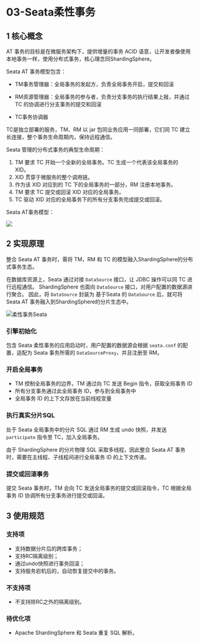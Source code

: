 # 03-Seata柔性事务

## 1 核心概念

AT 事务的目标是在微服务架构下，提供增量的事务 ACID 语意，让开发者像使用本地事务一样，使用分布式事务，核心理念同ShardingSphere。

Seata AT 事务模型包含：

- TM事务管理器：全局事务的发起方，负责全局事务开启，提交和回滚

- RM资源管理器：全局事务的参与者，负责分支事务的执行结果上报，并通过 TC 的协调进行分支事务的提交和回滚

- TC事务协调器

TC是独立部署的服务，TM、RM 以 jar 包同业务应用一同部署，它们同 TC 建立长连接，整个事务生命周期内，保持远程通信。

Seata 管理的分布式事务的典型生命周期：

1. TM 要求 TC 开始一个全新的全局事务。TC 生成一个代表该全局事务的 XID。
2. XID 贯穿于微服务的整个调用链。
3. 作为该 XID 对应到的 TC 下的全局事务的一部分，RM 注册本地事务。
4. TM 要求 TC 提交或回滚 XID 对应的全局事务。
5. TC 驱动 XID 对应的全局事务下的所有分支事务完成提交或回滚。

Seata AT事务模型：

![](https://static.sitestack.cn/projects/shardingsphere-5.0.0-beta/0453ba86b501b6a496cadb45782dc523.png)

## 2 实现原理

整合 Seata AT 事务时，需将 TM，RM 和 TC 的模型融入ShardingSphere的分布式事务生态。

在数据库资源上，Seata 通过对接 `DataSource` 接口，让 JDBC 操作可以同 TC 进行远程通信。 ShardingSphere 也面向 `DataSource` 接口，对用户配置的数据源进行聚合。 因此，将 `DataSource` 封装为 基于Seata 的 `DataSource` 后，就可将 Seata AT 事务融入到ShardingSphere的分片生态中。

![柔性事务Seata](https://static.sitestack.cn/projects/shardingsphere-5.0.0-beta/7a573bcb380c5e716cee5ae319d721f1.png)

### 引擎初始化

包含 Seata 柔性事务的应用启动时，用户配置的数据源会根据 `seata.conf` 的配置，适配为 Seata 事务所需的 `DataSourceProxy`，并且注册至 RM。

### 开启全局事务

- TM 控制全局事务的边界，TM 通过向 TC 发送 Begin 指令，获取全局事务 ID
- 所有分支事务通过此全局事务 ID，参与到全局事务中
- 全局事务 ID 的上下文存放在当前线程变量

### 执行真实分片SQL

处于 Seata 全局事务中的分片 SQL 通过 RM 生成 undo 快照，并发送 `participate` 指令至 TC，加入全局事务。

由于 ShardingSphere 的分片物理 SQL 采取多线程，因此整合 Seata AT 事务时，需要在主线程、子线程间进行全局事务 ID 的上下文传递。

### 提交或回滚事务

提交 Seata 事务时，TM 会向 TC 发送全局事务的提交或回滚指令，TC 根据全局事务 ID 协调所有分支事务进行提交或回滚。

## 3 使用规范

### 支持项

- 支持数据分片后的跨库事务；
- 支持RC隔离级别；
- 通过undo快照进行事务回滚；
- 支持服务宕机后的，自动恢复提交中的事务。

### 不支持项

- 不支持除RC之外的隔离级别。

### 待优化项

- Apache ShardingSphere 和 Seata 重复 SQL 解析。